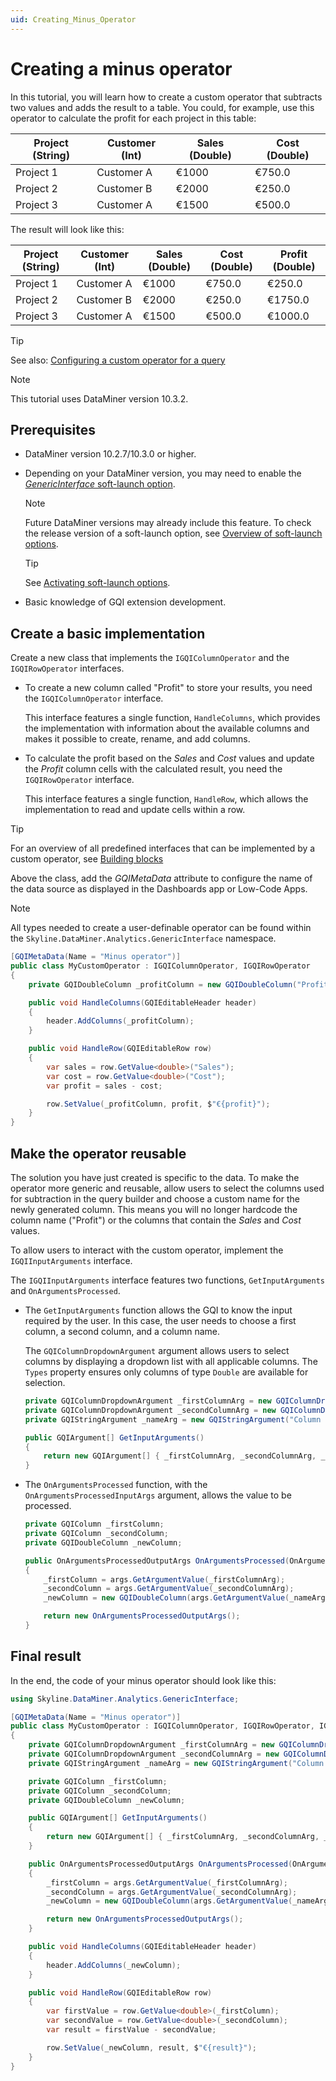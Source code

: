 ```yaml
---
uid: Creating_Minus_Operator
---
```


# Creating a minus operator

In this tutorial, you will learn how to create a custom operator that subtracts two values and adds the result to a table. You could, for example, use this operator to calculate the profit for each project in this table:

| Project (String) | Customer (Int) | Sales (Double) | Cost (Double) |
| ---------------- | -------------- | -------------- | ------------- |
| Project 1        | Customer A     | €1000          | €750.0        |
| Project 2        | Customer B     | €2000          | €250.0        |
| Project 3        | Customer A     | €1500          | €500.0        |

The result will look like this:

| Project (String) | Customer (Int) | Sales (Double) | Cost (Double) | Profit (Double) |
| ---------------- | -------------- | -------------- | ------------- | --------------- |
| Project 1        | Customer A     | €1000          | €750.0        | €250.0          |
| Project 2        | Customer B     | €2000          | €250.0        | €1750.0         |
| Project 3        | Customer A     | €1500          | €500.0        | €1000.0         |

> [!TIP]
> See also: [Configuring a custom operator for a query](xref:GQI_Custom_Operator)

> [!NOTE]
> This tutorial uses DataMiner version 10.3.2.

## Prerequisites

- DataMiner version 10.2.7/10.3.0 or higher.

- Depending on your DataMiner version, you may need to enable the [*GenericInterface* soft-launch option](xref:Overview_of_Soft_Launch_Options#genericinterface).

  > [!NOTE]
  > Future DataMiner versions may already include this feature. To check the release version of a soft-launch option, see [Overview of soft-launch options](xref:Overview_of_Soft_Launch_Options).

  > [!TIP]
  > See [Activating soft-launch options](xref:Activating_Soft_Launch_Options).

- Basic knowledge of GQI extension development.

## Create a basic implementation

Create a new class that implements the `IGQIColumnOperator` and the `IGQIRowOperator` interfaces.

- To create a new column called "Profit" to store your results, you need the `IGQIColumnOperator` interface.

  This interface features a single function, `HandleColumns`, which provides the implementation with information about the available columns and makes it possible to create, rename, and add columns.

- To calculate the profit based on the *Sales* and *Cost* values and update the *Profit* column cells with the calculated result, you need the `IGQIRowOperator` interface.

  This interface features a single function, `HandleRow`, which allows the implementation to read and update cells within a row.

> [!TIP]
> For an overview of all predefined interfaces that can be implemented by a custom operator, see [Building blocks](xref:CO_Building_blocks)

Above the class, add the *GQIMetaData* attribute to configure the name of the data source as displayed in the Dashboards app or Low-Code Apps.

> [!NOTE]
> All types needed to create a user-definable operator can be found within the `Skyline.DataMiner.Analytics.GenericInterface` namespace.

```csharp
[GQIMetaData(Name = "Minus operator")]
public class MyCustomOperator : IGQIColumnOperator, IGQIRowOperator
{
    private GQIDoubleColumn _profitColumn = new GQIDoubleColumn("Profit");

    public void HandleColumns(GQIEditableHeader header)
    {
        header.AddColumns(_profitColumn);
    }

    public void HandleRow(GQIEditableRow row)
    {
        var sales = row.GetValue<double>("Sales");
        var cost = row.GetValue<double>("Cost");
        var profit = sales - cost;

        row.SetValue(_profitColumn, profit, $"€{profit}");
    }
}
```

## Make the operator reusable

The solution you have just created is specific to the data. To make the operator more generic and reusable, allow users to select the columns used for subtraction in the query builder and choose a custom name for the newly generated column. This means you will no longer hardcode the column name ("Profit") or the columns that contain the *Sales* and *Cost* values.

To allow users to interact with the custom operator, implement the `IGQIInputArguments` interface.

The `IGQIInputArguments` interface features two functions, `GetInputArguments` and `OnArgumentsProcessed`.

- The `GetInputArguments` function allows the GQI to know the input required by the user. In this case, the user needs to choose a first column, a second column, and a column name.

  The `GQIColumnDropdownArgument` argument allows users to select columns by displaying a dropdown list with all applicable columns. The `Types` property ensures only columns of type `Double` are available for selection.

  ```csharp
  private GQIColumnDropdownArgument _firstColumnArg = new GQIColumnDropdownArgument("First column") { IsRequired = true, Types = new GQIColumnType[] { GQIColumnType.Double } };
  private GQIColumnDropdownArgument _secondColumnArg = new GQIColumnDropdownArgument("Second column") { IsRequired = true, Types = new GQIColumnType[] { GQIColumnType.Double } };
  private GQIStringArgument _nameArg = new GQIStringArgument("Column name") { IsRequired = true };

  public GQIArgument[] GetInputArguments()
  {
      return new GQIArgument[] { _firstColumnArg, _secondColumnArg, _nameArg };
  }
  ```

- The `OnArgumentsProcessed` function, with the `OnArgumentsProcessedInputArgs` argument, allows the value to be processed.

  ```csharp
  private GQIColumn _firstColumn;
  private GQIColumn _secondColumn;
  private GQIDoubleColumn _newColumn;

  public OnArgumentsProcessedOutputArgs OnArgumentsProcessed(OnArgumentsProcessedInputArgs args)
  {
      _firstColumn = args.GetArgumentValue(_firstColumnArg);
      _secondColumn = args.GetArgumentValue(_secondColumnArg);
      _newColumn = new GQIDoubleColumn(args.GetArgumentValue(_nameArg));

      return new OnArgumentsProcessedOutputArgs();
  }
  ```

## Final result

In the end, the code of your minus operator should look like this:

```csharp
using Skyline.DataMiner.Analytics.GenericInterface;

[GQIMetaData(Name = "Minus operator")]
public class MyCustomOperator : IGQIColumnOperator, IGQIRowOperator, IGQIInputArguments
{
    private GQIColumnDropdownArgument _firstColumnArg = new GQIColumnDropdownArgument("First column") { IsRequired = true, Types = new GQIColumnType[] { GQIColumnType.Double } };
    private GQIColumnDropdownArgument _secondColumnArg = new GQIColumnDropdownArgument("Second column") { IsRequired = true, Types = new GQIColumnType[] { GQIColumnType.Double } };
    private GQIStringArgument _nameArg = new GQIStringArgument("Column name") { IsRequired = true };

    private GQIColumn _firstColumn;
    private GQIColumn _secondColumn;
    private GQIDoubleColumn _newColumn;

    public GQIArgument[] GetInputArguments()
    {
        return new GQIArgument[] { _firstColumnArg, _secondColumnArg, _nameArg };
    }

    public OnArgumentsProcessedOutputArgs OnArgumentsProcessed(OnArgumentsProcessedInputArgs args)
    {
        _firstColumn = args.GetArgumentValue(_firstColumnArg);
        _secondColumn = args.GetArgumentValue(_secondColumnArg);
        _newColumn = new GQIDoubleColumn(args.GetArgumentValue(_nameArg));

        return new OnArgumentsProcessedOutputArgs();
    }

    public void HandleColumns(GQIEditableHeader header)
    {
        header.AddColumns(_newColumn);
    }

    public void HandleRow(GQIEditableRow row)
    {
        var firstValue = row.GetValue<double>(_firstColumn);
        var secondValue = row.GetValue<double>(_secondColumn);
        var result = firstValue - secondValue;

        row.SetValue(_newColumn, result, $"€{result}");
    }
}
```
